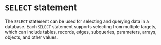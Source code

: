 # `SELECT` statement

The `SELECT` statement can be used for selecting and querying data in a 
database. Each `SELECT` statement supports selecting from multiple targets, 
which can include tables, records, edges, subqueries, parameters, arrays, 
objects, and other values.

